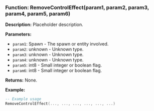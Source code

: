 ### Function: RemoveControlEffect(param1, param2, param3, param4, param5, param6)

**Description:**
Placeholder description.

**Parameters:**
- `param1`: Spawn - The spawn or entity involved.
- `param2`: unknown - Unknown type.
- `param3`: unknown - Unknown type.
- `param4`: unknown - Unknown type.
- `param5`: int8 - Small integer or boolean flag.
- `param6`: int8 - Small integer or boolean flag.

**Returns:** None.

**Example:**

```lua
-- Example usage
RemoveControlEffect(..., ..., ..., ..., ..., ...)
```
